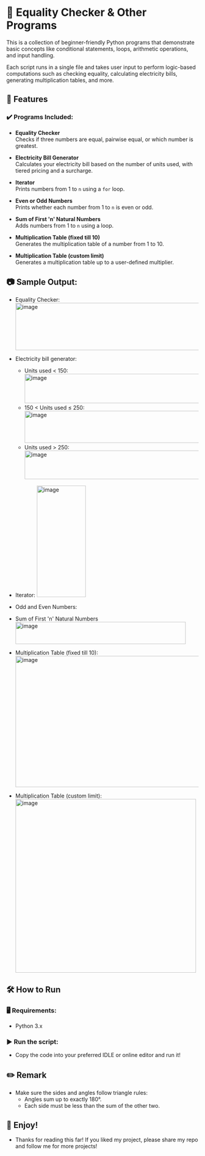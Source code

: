 # 🧮 Equality Checker & Other Programs

This is a collection of beginner-friendly Python programs that demonstrate basic concepts like conditional statements, loops, arithmetic operations, and input handling.

Each script runs in a single file and takes user input to perform logic-based computations such as checking equality, calculating electricity bills, generating multiplication tables, and more.


## 📌 Features

### ✔️ Programs Included:

- **Equality Checker**  
  Checks if three numbers are equal, pairwise equal, or which number is greatest.

- **Electricity Bill Generator**  
  Calculates your electricity bill based on the number of units used, with tiered pricing and a surcharge.

- **Iterator**  
  Prints numbers from 1 to `n` using a `for` loop.

- **Even or Odd Numbers**  
  Prints whether each number from 1 to `n` is even or odd.

- **Sum of First 'n' Natural Numbers**  
  Adds numbers from 1 to `n` using a loop.

- **Multiplication Table (fixed till 10)**  
  Generates the multiplication table of a number from 1 to 10.

- **Multiplication Table (custom limit)**  
  Generates a multiplication table up to a user-defined multiplier.

## 📷 Sample Output:

- Equality Checker:
  <img width="489" height="124" alt="image" src="https://github.com/user-attachments/assets/3713a657-3c01-4b0d-974b-2d84d3c82407" />

- Electricity bill generator:
  - Units used < 150:
    <img width="630" height="77" alt="image" src="https://github.com/user-attachments/assets/7715d1e5-5316-4563-83c0-e52db56a1935" />
  - 150 < Units used ≤ 250:
    <img width="645" height="84" alt="image" src="https://github.com/user-attachments/assets/036b24d6-2cb3-4fcc-8746-ea356dcd6d77" />
  - Units used > 250:
    <img width="636" height="75" alt="image" src="https://github.com/user-attachments/assets/0dfd8655-1599-43b6-a0fc-6e93aea35732" />

- Iterator:
  <img width="128" height="292" alt="image" src="https://github.com/user-attachments/assets/927682a6-0307-4ac1-9576-e3677c76ec91" />

- Odd and Even Numbers:


- Sum of First 'n' Natural Numbers
  <img width="446" height="58" alt="image" src="https://github.com/user-attachments/assets/0e5a0ad2-cf7f-4df8-9215-04aba90971d5" />

- Multiplication Table (fixed till 10):
  <img width="581" height="344" alt="image" src="https://github.com/user-attachments/assets/e9a73bba-e422-4c06-9a29-e93db1c65a81" />

- Multiplication Table (custom limit):
  <img width="473" height="455" alt="image" src="https://github.com/user-attachments/assets/c2ce4bad-3c82-496f-82d0-ec66cebc51e5" />


## 🛠 How to Run

### 🖥 Requirements:
- Python 3.x

### ▶️ Run the script:
- Copy the code into your preferred IDLE or online editor and run it!


## ✏️ Remark
- Make sure the sides and angles follow triangle rules:
  - Angles sum up to exactly 180°.
  - Each side must be less than the sum of the other two.


## 🌱 Enjoy!
- Thanks for reading this far! If you liked my project, please share my repo and follow me for more projects!
